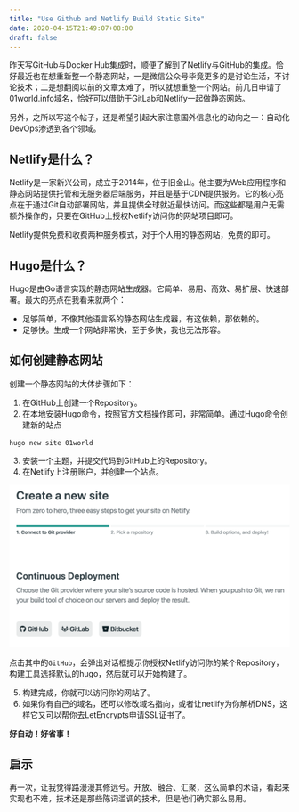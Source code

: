 ```yaml
---
title: "Use Github and Netlify Build Static Site"
date: 2020-04-15T21:49:07+08:00
draft: false
---
```


昨天写GitHub与Docker Hub集成时，顺便了解到了Netlify与GitHub的集成。恰好最近也在想重新整一个静态网站，一是微信公众号毕竟更多的是讨论生活，不讨论技术；二是想翻阅以前的文章太难了，所以就想重整一个网站。前几日申请了01world.info域名，恰好可以借助于GitLab和Netlify一起做静态网站。

另外，之所以写这个帖子，还是希望引起大家注意国外信息化的动向之一：自动化DevOps渗透到各个领域。

## Netlify是什么？

Netlify是一家新兴公司，成立于2014年，位于旧金山。他主要为Web应用程序和静态网站提供托管和无服务器后端服务，并且是基于CDN提供服务。它的核心亮点在于通过Git自动部署网站，并且提供全球就近最快访问。而这些都是用户无需额外操作的，只要在GitHub上授权Netlify访问你的网站项目即可。

Netlify提供免费和收费两种服务模式，对于个人用的静态网站，免费的即可。

## Hugo是什么？

Hugo是由Go语言实现的静态网站生成器。它简单、易用、高效、易扩展、快速部署。最大的亮点在我看来就两个：

- 足够简单，不像其他语言系的静态网站生成器，有这依赖，那依赖的。
- 足够快。生成一个网站非常快，至于多快，我也无法形容。

## 如何创建静态网站

创建一个静态网站的大体步骤如下：

1. 在GitHub上创建一个Repository。
2. 在本地安装Hugo命令，按照官方文档操作即可，非常简单。通过Hugo命令创建新的站点

```shell
hugo new site 01world
```

3. 安装一个主题，并提交代码到GitHub上的Repository。
4. 在Netlify上注册账户，并创建一个站点。

![](use-github-and-netlify-build-static-site.png)

点击其中的`GitHub`，会弹出对话框提示你授权Netlify访问你的某个Repository，构建工具选择默认的hugo，然后就可以开始构建了。

5. 构建完成，你就可以访问你的网站了。
6. 如果你有自己的域名，还可以修改域名指向，或者让netlify为你解析DNS，这样它又可以帮你去LetEncrypts申请SSL证书了。

**好自动！好省事！**

## 启示

再一次，让我觉得路漫漫其修远兮。开放、融合、汇聚，这么简单的术语，看起来实现也不难，技术还是那些陈词滥调的技术，但是他们确实那么易用。
